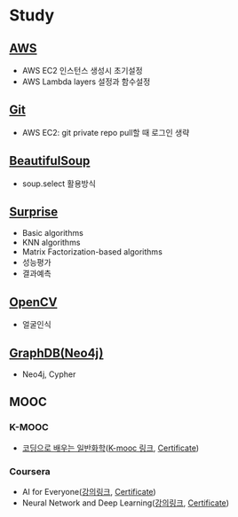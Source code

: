 # Study

## [AWS](https://github.com/BrainNim/Study/blob/main/AWS.md)
- AWS EC2 인스턴스 생성시 초기설정
- AWS Lambda layers 설정과 함수설정

## [Git](https://github.com/BrainNim/Study/blob/main/Git.md)
- AWS EC2: git private repo pull할 때 로그인 생략

## [BeautifulSoup](https://github.com/BrainNim/Study/blob/main/BeautifulSoup.md)
- soup.select 활용방식

## [Surprise](https://github.com/BrainNim/Study/blob/main/Surprise.md)
- Basic algorithms
- KNN algorithms
- Matrix Factorization-based algorithms
- 성능평가
- 결과예측

## [OpenCV](https://github.com/BrainNim/Study/blob/main/OpenCV.md)
- 얼굴인식

## [GraphDB(Neo4j)](https://github.com/BrainNim/Study/blob/main/Neo4j/Neo4j.md)
- Neo4j, Cypher 

## MOOC
### K-MOOC
- [코딩으로 배우는 일반화학](https://github.com/BrainNim/Study/tree/main/K-MOOC/%EC%BD%94%EB%94%A9%EC%9C%BC%EB%A1%9C%20%EB%B0%B0%EC%9A%B0%EB%8A%94%20%EC%9D%BC%EB%B0%98%ED%99%94%ED%95%99)([K-mooc 링크](http://www.kmooc.kr/courses/course-v1:POSTECHk+CHEM101+2021_T2/about), [Certificate](http://www.kmooc.kr/certificates/0ee94da614a64aa596323a33ad4b0870))

### Coursera
- AI for Everyone([강의링크](https://www.coursera.org/learn/ai-for-everyone), [Certificate](https://coursera.org/share/fb25fcdecf012ee1203df61cb7893b31))
- Neural Network and Deep Learning([강의링크](https://www.coursera.org/learn/neural-networks-deep-learning), [Certificate](https://coursera.org/share/e7041b9a1c103d26770fd8e0c4d6bf54))
